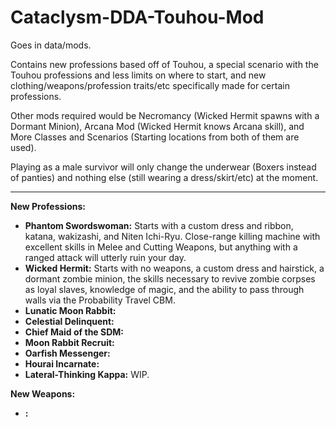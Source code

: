 # Cataclysm-DDA-Touhou-Mod
Goes in data/mods.

Contains new professions based off of Touhou, a special scenario with the Touhou professions and less limits on where to start, and new clothing/weapons/profession traits/etc specifically made for certain professions.

Other mods required would be Necromancy (Wicked Hermit spawns with a Dormant Minion), Arcana Mod (Wicked Hermit knows Arcana skill), and More Classes and Scenarios (Starting locations from both of them are used).

Playing as a male survivor will only change the underwear (Boxers instead of panties) and nothing else (still wearing a dress/skirt/etc) at the moment.

----------------------------------------------------------------
**New Professions:**

* **Phantom Swordswoman:** Starts with a custom dress and ribbon, katana, wakizashi, and Niten Ichi-Ryu. Close-range killing machine with excellent skills in Melee and Cutting Weapons, but anything with a ranged attack will utterly ruin your day.
* **Wicked Hermit:** Starts with no weapons, a custom dress and hairstick, a dormant zombie minion, the skills necessary to revive zombie corpses as loyal slaves, knowledge of magic, and the ability to pass through walls via the Probability Travel CBM.
* **Lunatic Moon Rabbit:**
* **Celestial Delinquent:**
* **Chief Maid of the SDM:**
* **Moon Rabbit Recruit:**
* **Oarfish Messenger:**
* **Hourai Incarnate:**
* **Lateral-Thinking Kappa:** WIP.

**New Weapons:**
* **:**
